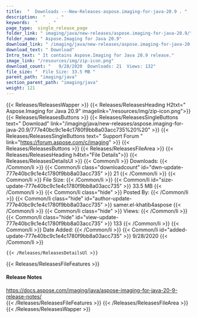 ```yaml
---
title:  "  Downloads ---New-Releases-aspose.imaging-for-java-20.9 . " 
description:  "    . " 
keywords:  "    . " 
page_type:  single_release_page
folder_link: " imaging/java/new-releases/aspose.imaging-for-java-20.9/"
folder_name: " Aspose.Imaging for Java 20.9"
download_link: " /imaging/java/new-releases/aspose.imaging-for-java-20.9/777e40bc9c1e4c1780f9bb8a03acc735"
download_text: " Download"
Intro_text: " It contains Aspose.Imaging for Java 20.9 release."
image_link: "/resources/img/zip-icon.png"
download_count: "   9/28/2020  Downloads: 21  Views: 132"
file_size: "  File Size: 33.5 MB "
parent_path: "imaging/java"
section_parent_path: "imaging/java"
weight: 121
---
```


{{< Releases/ReleasesWapper >}}
  {{< Releases/ReleasesHeading H2txt=" Aspose.Imaging for Java 20.9" imagelink="/resources/img/zip-icon.png">}}
  {{< Releases/ReleasesButtons >}}
    {{< Releases/ReleasesSingleButtons text=" Download" link="/imaging/java/new-releases/aspose.imaging-for-java-20.9/777e40bc9c1e4c1780f9bb8a03acc735%20%20" >}}
    {{< Releases/ReleasesSingleButtons text=" Support Forum " link="https://forum.aspose.com/c/imaging" >}}
  {{< Releases/ReleasesButtons >}}
  {{< Releases/ReleasesFileArea >}}
    {{< Releases/ReleasesHeading h4txt="File Details">}}
    {{< Releases/ReleasesDetailsUl >}}
            {{< Common/li  >}} Downloads: {{< /Common/li >}} 
      {{< Common/li class="downloadcount" id="dwn-update-777e40bc9c1e4c1780f9bb8a03acc735" >}} 21 {{< /Common/li >}} 
      {{< Common/li  >}} File Size: {{< /Common/li >}} 
      {{< Common/li id="size-update-777e40bc9c1e4c1780f9bb8a03acc735" >}} 33.5 MB {{< /Common/li >}} 
      {{< Common/li  class="hide" >}} Posted By: {{< /Common/li >}} 
      {{< Common/li class="hide" id="author-update-777e40bc9c1e4c1780f9bb8a03acc735" >}} samer.el-khatib4aspose {{< /Common/li >}} 
      {{< Common/li class="hide"  >}} Views: {{< /Common/li >}} 
      {{< Common/li class="hide" id="view-update-777e40bc9c1e4c1780f9bb8a03acc735" >}} 133 {{< /Common/li >}} 
      {{< Common/li  >}} Date Added: {{< /Common/li >}} 
      {{< Common/li id="added-update-777e40bc9c1e4c1780f9bb8a03acc735" >}} 9/28/2020 {{< /Common/li >}} 

    {{< /Releases/ReleasesDetailsUl >}}

  {{< Releases/ReleasesFileFeatures >}}
      <h4>Release Notes</h4><div><a href="https://docs.aspose.com/imaging/java/aspose-imaging-for-java-20-9-release-notes/">https://docs.aspose.com/imaging/java/aspose-imaging-for-java-20-9-release-notes/</a></div>
  {{< /Releases/ReleasesFileFeatures >}}
 {{< /Releases/ReleasesFileArea >}}
{{< /Releases/ReleasesWapper >}}


